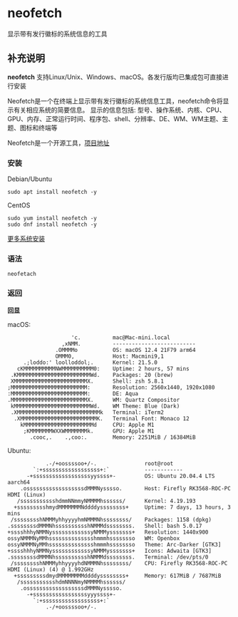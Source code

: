 neofetch
===

显示带有发行徽标的系统信息的工具

## 补充说明

**neofetch** 支持Linux/Unix、Windows、macOS。各发行版均已集成包可直接进行安装

Neofetch是一个在终端上显示带有发行徽标的系统信息工具，neofetch命令将显示有关相应系统的简要信息。 
显示的信息包括: 型号、操作系统、内核、CPU、GPU、内存、正常运行时间、程序包、shell、分辨率、DE、WM、WM主题、主题、图标和终端等

Neofetch是一个开源工具，[项目地址](https://github.com/dylanaraps/neofetch)


### 安装
Debian/Ubuntu
```shell
sudo apt install neofetch -y
```

CentOS
```shell
sudo yum install neofetch -y
sudo dnf install neofetch -y
```
[更多系统安装](https://github.com/dylanaraps/neofetch/wiki/Installation)



###  语法

```
neofetach
```


###  返回
**回显**

macOS:
```shell
                    'c.          mac@Mac-mini.local
                 ,xNMM.          --------------------------
               .OMMMMo           OS: macOS 12.4 21F79 arm64
               OMMM0,            Host: Macmini9,1
     .;loddo:' loolloddol;.      Kernel: 21.5.0
   cKMMMMMMMMMMNWMMMMMMMMMM0:    Uptime: 2 hours, 57 mins
 .KMMMMMMMMMMMMMMMMMMMMMMMWd.    Packages: 20 (brew)
 XMMMMMMMMMMMMMMMMMMMMMMMX.      Shell: zsh 5.8.1
;MMMMMMMMMMMMMMMMMMMMMMMM:       Resolution: 2560x1440, 1920x1080
:MMMMMMMMMMMMMMMMMMMMMMMM:       DE: Aqua
.MMMMMMMMMMMMMMMMMMMMMMMMX.      WM: Quartz Compositor
 kMMMMMMMMMMMMMMMMMMMMMMMMWd.    WM Theme: Blue (Dark)
 .XMMMMMMMMMMMMMMMMMMMMMMMMMMk   Terminal: iTerm2
  .XMMMMMMMMMMMMMMMMMMMMMMMMK.   Terminal Font: Monaco 12
    kMMMMMMMMMMMMMMMMMMMMMMd     CPU: Apple M1
     ;KMMMMMMMWXXWMMMMMMMk.      GPU: Apple M1
       .cooc,.    .,coo:.        Memory: 2251MiB / 16384MiB
```

Ubuntu:
```shell
            .-/+oossssoo+/-.               root@root 
        `:+ssssssssssssssssss+:`           ------------ 
      -+ssssssssssssssssssyyssss+-         OS: Ubuntu 20.04.4 LTS aarch64 
    .ossssssssssssssssssdMMMNysssso.       Host: Firefly RK3568-ROC-PC HDMI (Linux) 
   /ssssssssssshdmmNNmmyNMMMMhssssss/      Kernel: 4.19.193 
  +ssssssssshmydMMMMMMMNddddyssssssss+     Uptime: 7 days, 13 hours, 3 mins 
 /sssssssshNMMMyhhyyyyhmNMMMNhssssssss/    Packages: 1158 (dpkg) 
.ssssssssdMMMNhsssssssssshNMMMdssssssss.   Shell: bash 5.0.17 
+sssshhhyNMMNyssssssssssssyNMMMysssssss+   Resolution: 1440x900 
ossyNMMMNyMMhsssssssssssssshmmmhssssssso   WM: Openbox 
ossyNMMMNyMMhsssssssssssssshmmmhssssssso   Theme: Arc-Darker [GTK3] 
+sssshhhyNMMNyssssssssssssyNMMMysssssss+   Icons: Adwaita [GTK3] 
.ssssssssdMMMNhsssssssssshNMMMdssssssss.   Terminal: /dev/pts/0 
 /sssssssshNMMMyhhyyyyhdNMMMNhssssssss/    CPU: Firefly RK3568-ROC-PC HDMI (Linux) (4) @ 1.992GHz 
  +sssssssssdmydMMMMMMMMddddyssssssss+     Memory: 617MiB / 7687MiB 
   /ssssssssssshdmNNNNmyNMMMMhssssss/
    .ossssssssssssssssssdMMMNysssso.                               
      -+sssssssssssssssssyyyssss+-                                 
        `:+ssssssssssssssssss+:`
            .-/+oossssoo+/-.
```


